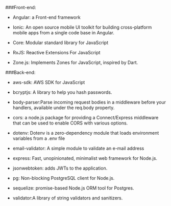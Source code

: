 ###Front-end:

* Angular: a Front-end framework

* Ionic: An open source mobile UI toolkit for building cross-platform mobile apps from a single code base in Angular.

* Core: Modular standard library for JavaScript

* RxJS: Reactive Extensions For JavaScript

* Zone.js: Implements Zones for JavaScript, inspired by Dart.

###Back-end:

* aws-sdk: AWS SDK for JavaScript

* bcryptjs: A library to help you hash passwords.

* body-parser:Parse incoming request bodies in a middleware before your handlers, available under the req.body property.

* cors: a node.js package for providing a Connect/Express middleware that can be used to enable CORS with various options.

* dotenv: Dotenv is a zero-dependency module that loads environment variables from a .env file

* email-validator: A simple module to validate an e-mail address

* express: Fast, unopinionated, minimalist web framework for Node.js.

* jsonwebtoken: adds JWTs to the application.

* pg: Non-blocking PostgreSQL client for Node.js.

* sequelize: promise-based Node.js ORM tool for Postgres.

* validator:A library of string validators and sanitizers.